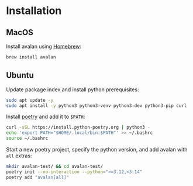 # Installation

## MacOS

Install avalan using [Homebrew](https://brew.sh):

```bash
brew install avalan
```

## Ubuntu

Update package index and install python prerequisites:

```bash
sudo apt update -y
sudo apt install -y python3 python3-venv python3-dev python3-pip curl
```

Install [poetry](https://python-poetry.org) and add it to `$PATH`:

```bash
curl -sSL https://install.python-poetry.org | python3 -
echo 'export PATH="$HOME/.local/bin:$PATH"' >> ~/.bashrc
source ~/.bashrc
```

Start a new poetry project, specify the python version, and add avalan with
`all` extras:

```bash
mkdir avalan-test/ && cd avalan-test/
poetry init --no-interaction --python=">=3.12,<3.14"
poetry add "avalan[all]"
```
